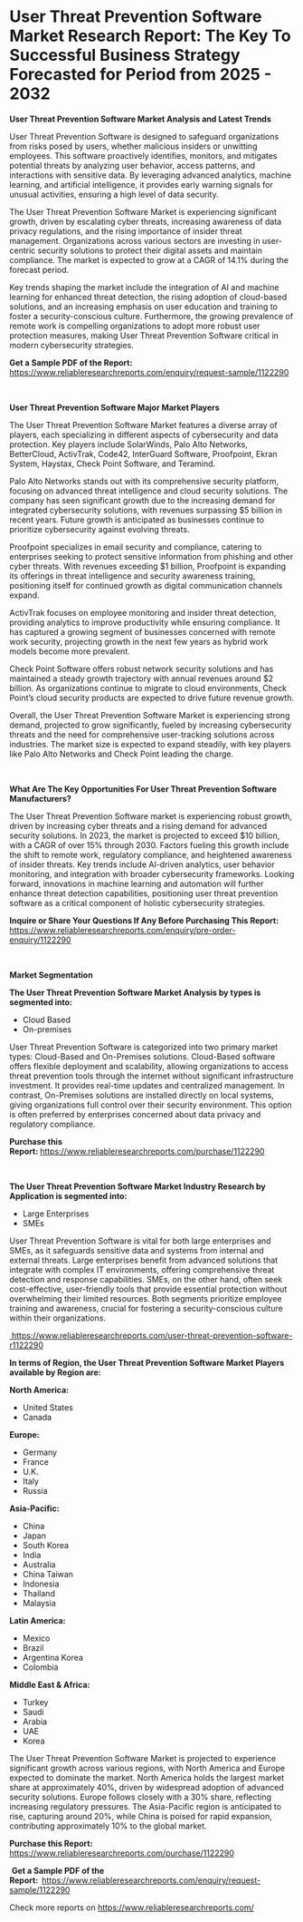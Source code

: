 <p><h1>User Threat Prevention Software Market Research Report: The Key To Successful Business Strategy Forecasted for Period from 2025 - 2032</h1></p><p><strong>User Threat Prevention Software Market Analysis and Latest Trends</strong></p>
<p><p>User Threat Prevention Software is designed to safeguard organizations from risks posed by users, whether malicious insiders or unwitting employees. This software proactively identifies, monitors, and mitigates potential threats by analyzing user behavior, access patterns, and interactions with sensitive data. By leveraging advanced analytics, machine learning, and artificial intelligence, it provides early warning signals for unusual activities, ensuring a high level of data security.</p><p>The User Threat Prevention Software Market is experiencing significant growth, driven by escalating cyber threats, increasing awareness of data privacy regulations, and the rising importance of insider threat management. Organizations across various sectors are investing in user-centric security solutions to protect their digital assets and maintain compliance. The market is expected to grow at a CAGR of 14.1% during the forecast period. </p><p>Key trends shaping the market include the integration of AI and machine learning for enhanced threat detection, the rising adoption of cloud-based solutions, and an increasing emphasis on user education and training to foster a security-conscious culture. Furthermore, the growing prevalence of remote work is compelling organizations to adopt more robust user protection measures, making User Threat Prevention Software critical in modern cybersecurity strategies.</p></p>
<p><strong>Get a Sample PDF of the Report:&nbsp;</strong> <a href="https://www.reliableresearchreports.com/enquiry/request-sample/1122290?utm_campaign=2222&utm_medium=2&utm_source=Github&utm_content=ia&utm_term=11032025&utm_id=user-threat-prevention-software">https://www.reliableresearchreports.com/enquiry/request-sample/1122290</a></p>
<p>&nbsp;</p>
<p><strong>User Threat Prevention Software Major Market Players</strong></p>
<p><p>The User Threat Prevention Software Market features a diverse array of players, each specializing in different aspects of cybersecurity and data protection. Key players include SolarWinds, Palo Alto Networks, BetterCloud, ActivTrak, Code42, InterGuard Software, Proofpoint, Ekran System, Haystax, Check Point Software, and Teramind.</p><p>Palo Alto Networks stands out with its comprehensive security platform, focusing on advanced threat intelligence and cloud security solutions. The company has seen significant growth due to the increasing demand for integrated cybersecurity solutions, with revenues surpassing $5 billion in recent years. Future growth is anticipated as businesses continue to prioritize cybersecurity against evolving threats.</p><p>Proofpoint specializes in email security and compliance, catering to enterprises seeking to protect sensitive information from phishing and other cyber threats. With revenues exceeding $1 billion, Proofpoint is expanding its offerings in threat intelligence and security awareness training, positioning itself for continued growth as digital communication channels expand.</p><p>ActivTrak focuses on employee monitoring and insider threat detection, providing analytics to improve productivity while ensuring compliance. It has captured a growing segment of businesses concerned with remote work security, projecting growth in the next few years as hybrid work models become more prevalent.</p><p>Check Point Software offers robust network security solutions and has maintained a steady growth trajectory with annual revenues around $2 billion. As organizations continue to migrate to cloud environments, Check Point’s cloud security products are expected to drive future revenue growth.</p><p>Overall, the User Threat Prevention Software Market is experiencing strong demand, projected to grow significantly, fueled by increasing cybersecurity threats and the need for comprehensive user-tracking solutions across industries. The market size is expected to expand steadily, with key players like Palo Alto Networks and Check Point leading the charge.</p></p>
<p>&nbsp;</p>
<p><strong>What Are The Key Opportunities For User Threat Prevention Software Manufacturers?</strong></p>
<p><p>The User Threat Prevention Software market is experiencing robust growth, driven by increasing cyber threats and a rising demand for advanced security solutions. In 2023, the market is projected to exceed $10 billion, with a CAGR of over 15% through 2030. Factors fueling this growth include the shift to remote work, regulatory compliance, and heightened awareness of insider threats. Key trends include AI-driven analytics, user behavior monitoring, and integration with broader cybersecurity frameworks. Looking forward, innovations in machine learning and automation will further enhance threat detection capabilities, positioning user threat prevention software as a critical component of holistic cybersecurity strategies.</p></p>
<p><strong>Inquire or Share Your Questions If Any Before Purchasing This Report:</strong> <a href="https://www.reliableresearchreports.com/enquiry/pre-order-enquiry/1122290?utm_campaign=2222&utm_medium=2&utm_source=Github&utm_content=ia&utm_term=11032025&utm_id=user-threat-prevention-software">https://www.reliableresearchreports.com/enquiry/pre-order-enquiry/1122290</a></p>
<p>&nbsp;</p>
<p><strong>Market Segmentation</strong></p>
<p><strong>The User Threat Prevention Software Market Analysis by types is segmented into:</strong></p>
<p><ul><li>Cloud Based</li><li>On-premises</li></ul></p>
<p><p>User Threat Prevention Software is categorized into two primary market types: Cloud-Based and On-Premises solutions. Cloud-Based software offers flexible deployment and scalability, allowing organizations to access threat prevention tools through the internet without significant infrastructure investment. It provides real-time updates and centralized management. In contrast, On-Premises solutions are installed directly on local systems, giving organizations full control over their security environment. This option is often preferred by enterprises concerned about data privacy and regulatory compliance.</p></p>
<p><strong>Purchase this Report:&nbsp;</strong><a href="https://www.reliableresearchreports.com/purchase/1122290?utm_campaign=2222&utm_medium=2&utm_source=Github&utm_content=ia&utm_term=11032025&utm_id=user-threat-prevention-software">https://www.reliableresearchreports.com/purchase/1122290</a></p>
<p>&nbsp;</p>
<p><strong>The User Threat Prevention Software Market Industry Research by Application is segmented into:</strong></p>
<p><ul><li>Large Enterprises</li><li>SMEs</li></ul></p>
<p><p>User Threat Prevention Software is vital for both large enterprises and SMEs, as it safeguards sensitive data and systems from internal and external threats. Large enterprises benefit from advanced solutions that integrate with complex IT environments, offering comprehensive threat detection and response capabilities. SMEs, on the other hand, often seek cost-effective, user-friendly tools that provide essential protection without overwhelming their limited resources. Both segments prioritize employee training and awareness, crucial for fostering a security-conscious culture within their organizations.</p></p>
<p><a href="https://www.reliableresearchreports.com/user-threat-prevention-software-r1122290?utm_campaign=2222&utm_medium=2&utm_source=Github&utm_content=ia&utm_term=11032025&utm_id=user-threat-prevention-software">&nbsp;https://www.reliableresearchreports.com/user-threat-prevention-software-r1122290</a></p>
<p><strong>In terms of Region, the User Threat Prevention Software Market Players available by Region are:</strong></p>
<p>
    <p> <strong> North America: </strong>
        <ul>
            <li>United States</li>
            <li>Canada</li>
        </ul>
        </p> 
    <p> <strong> Europe: </strong>
        <ul>
            <li>Germany</li>
            <li>France</li>
            <li>U.K.</li>
            <li>Italy</li>
            <li>Russia</li>
        </ul>
        </p> 
    <p> <strong> Asia-Pacific: </strong>
        <ul>
            <li>China</li>
            <li>Japan</li>
            <li>South Korea</li>
            <li>India</li>
            <li>Australia</li>
            <li>China Taiwan</li>
            <li>Indonesia</li>
            <li>Thailand</li>
            <li>Malaysia</li>
        </ul>
        </p> 
    <p> <strong> Latin America: </strong>
        <ul>
            <li>Mexico</li>
            <li>Brazil</li>
            <li>Argentina Korea</li>
            <li>Colombia</li>
        </ul>
        </p> 
    <p> <strong> Middle East & Africa: </strong>
        <ul>
            <li>Turkey</li>
            <li>Saudi</li>
            <li>Arabia</li>
            <li>UAE</li>
            <li>Korea</li>
        </ul>
    </p>
    </p>
<p><p>The User Threat Prevention Software Market is projected to experience significant growth across various regions, with North America and Europe expected to dominate the market. North America holds the largest market share at approximately 40%, driven by widespread adoption of advanced security solutions. Europe follows closely with a 30% share, reflecting increasing regulatory pressures. The Asia-Pacific region is anticipated to rise, capturing around 20%, while China is poised for rapid expansion, contributing approximately 10% to the global market.</p></p>
<p><strong>Purchase this Report: </strong><a href="https://www.reliableresearchreports.com/purchase/1122290?utm_campaign=2222&utm_medium=2&utm_source=Github&utm_content=ia&utm_term=11032025&utm_id=user-threat-prevention-software">https://www.reliableresearchreports.com/purchase/1122290</a></p>
<p>&nbsp;<strong>Get a Sample PDF of the Report:&nbsp;&nbsp;</strong><a href="https://www.reliableresearchreports.com/enquiry/request-sample/1122290?utm_campaign=2222&utm_medium=2&utm_source=Github&utm_content=ia&utm_term=11032025&utm_id=user-threat-prevention-software">https://www.reliableresearchreports.com/enquiry/request-sample/1122290</a></p>
<p><strong></strong></p>
<p>Check more reports on <a href="https://www.reliableresearchreports.com/?utm_campaign=2222&utm_medium=2&utm_source=Github&utm_content=ia&utm_term=11032025&utm_id=user-threat-prevention-software">https://www.reliableresearchreports.com/</a></p>